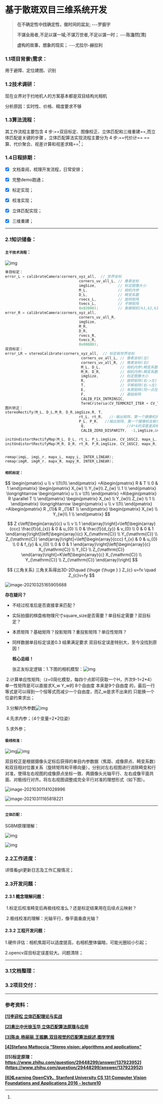 # 基于散斑双目三维系统开发

> **在不确定性中找确定性，做时间的盆友;      ---罗振宇**
>
> **不谋全局者,不足以谋一域;不谋万世者,不足以谋一时；   ---陈澹然[清]** 
>
> **虚构的故事，想象的现实；                                                  ---尤拉尔-赫拉利**



### 1.1项目背景\需求：

用于避障、定位建图、识别

### 1.2技术调研：

现在业界对于扫地机人的方案基本都是双目结构光相机

分析原因：实时性、价格、精度要求不够

### 1.3算法流程：

其工作流程主要包含 4 步:==双目标定、图像校正、立体匹配和三维重建==,而立体匹配是关键的步骤 。立体匹配算法实现流程主要分为 4 步:==代价计==
==算、代价聚合、视差计算和视差求精==[^3]；

### 1.4日程排期：

- [x] 文档查阅，梳理开发流程，日常安排；

- [x] 完整demo跑通；

- [x] 标定实现；

- [x] 校准实现；

- [x] 立体匹配实现；

- [x] 三维重建；


------



### 2.1知识储备：

#### **`主干技术流程`：**

![img](基于散斑双目三维系统开发.assets/20141102220153396)

```c++
单目标定：
error_L = calibrateCamera(corners_xyz_all,  // 世界坐标
                                  corners_uv_all_L, // 像素坐标
                                  imgSize,          // 标定图像大小
                                  M_L,              // 相机内参
                                  D_L,              // 畸变系数
                                  rvecs_L,          // 旋转矩阵
                                  tvecs_L,          // 平移矩阵
                                  0x02000);         // 鱼眼相机(k1,k2,k3)CV_CALIB_FIX_K3
error_R = calibrateCamera(corners_xyz_all,
                                  corners_uv_all_R,
                                  imgSize,
                                  M_R,
                                  D_R,
                                  rvecs_R,
                                  tvecs_R,
                                  0x00080);
双目标定：
error_LR = stereoCalibrate(corners_xyz_all,  // 标定板世界坐标
                                   corners_uv_all_L, // 像素坐标(左)
                                   corners_uv_all_R, // 像素坐标(右)
                                   M_L, D_L,         // 相机内参\畸变系数(左)
                                   M_R, D_R,         // 相机内参\畸变系数(右)
                                   imgSize,          // 标定图像大小
                                   R,                // 旋转矩阵(右->左)
                                   T,                // 平移矩阵(右->左)
                                   E,                // 本质矩阵(同一点在左\右像素坐标系下的相互转换矩阵,单位mm)
                                   F,                // 基础矩阵
                                   CALIB_FIX_INTRINSIC,
                                   TermCriteria(CV_TERMCRIT_ITER + CV_TERMCRIT_EPS, 100, 1e-5));
图片矫正：
stereoRectify(M_L, D_L,M_R, D_R,imgSize,R, T,
                         		  rt_L, rt_R,   //-输出矩阵，第一个摄像机的校正变换矩阵（旋转变换）输出矩阵，第二个摄像机的校正变换矩阵（旋转矩阵）
           						  P_L, P_R,   //输出矩阵，第一个摄像机在新坐标系下的投影矩阵 输出矩阵，第二个摄像机在想坐标系下的投影矩阵
         						   Q,                   //4*4的深度差异映射矩阵
     							   CALIB_ZERO_DISPARITY,  -1,imgSize,&validROI_L, &validROI_R);

initUndistortRectifyMap(M_L, D_L, rt_L, P_L,imgSize, CV_16SC2, mapx_L, mapy_L);
initUndistortRectifyMap(M_R, D_R, rt_R, P_R,imgSize, CV_16SC2, mapx_R, mapy_R);


remap(imgL, imgL_r, mapx_L, mapy_L, INTER_LINEAR);
remap(imgR, imgR_r, mapx_R, mapy_R, INTER_LINEAR);
```

#### **`相机标定：`**




$$
\begin{pmatrix}  
  u \\   v \\1\\1\\ 
\end{pmatrix} =A\begin{pmatrix}  
  R & T \\  0 & 1  
\end{pmatrix} \begin{pmatrix}  
  X_{w} \\   Y_{w}\\    Z_{w}  \\  1  \\  
\end{pmatrix}       
\longrightarrow 
\begin{pmatrix}  
  u \\   v \\1\\
\end{pmatrix} =A\begin{pmatrix}  
  R \parallel T \\  
\end{pmatrix} \begin{pmatrix}  
  X_{w} \\   Y_{w}\\    Z_{w}  \\  1  \\  
\end{pmatrix}
\longrightarrow 
\begin{pmatrix}  
  u \\   v \\1\\
\end{pmatrix} =A\begin{pmatrix}  
  R _{1}& R _{1}&T \\  
\end{pmatrix} \begin{pmatrix}  
  X_{w} \\   Y_{w}\\  1  \\  
\end{pmatrix}
$$

$$
Z c\left[\begin{array}{c}
u \\
v \\
1
\end{array}\right]=\left[\begin{array}{ccc}
\frac{f}{d_{x}} & 0 & u_{0} \\
0 & \frac{f}{d_{y}} & v_{0} \\
0 & 0 & 1
\end{array}\right]\left[\begin{array}{c}
X_{\mathrm{C}} \\
Y_{\mathrm{C}} \\
Z_{\mathrm{C}}
\end{array}\right]=\left[\begin{array}{ccc}
f_{x} & 0 & u_{0} \\
0 & f_{y} & v_{0} \\
0 & 0 & 1
\end{array}\right]\left[\begin{array}{c}
X_{\mathrm{C}} \\
Y_{C} \\
Z_{\mathrm{C}}
\end{array}\right]=K\left[\begin{array}{c}
X_{\mathrm{C}} \\
Y_{\mathrm{C}} \\
Z_{\mathrm{C}}
\end{array}\right]
$$

$$ {三角关系}
三角关系得出3D-2D\quad {\huge {\huge } } 
Z_{c} u=fx  \quad     Z_{c}v=fy
$$

![image-20210325165905688](基于散斑双目三维系统开发.assets/image-20210325165905688.png)

  **存在疑问？**

- 不经过校准后是否直接拿来匹配？
- 实际拍摄的棋盘格物理尺寸square_size是否需要？单目标定需要？双目标定？
- 本质矩阵？基础矩阵？投影矩阵？重投影矩阵？单应性矩阵？
- 同样数据单目标定误差0.3 结果满足要求 双目标定误差特别大，至今没找到原因！

  **核心总结！**

   张正友标定逻辑：1.下图的相机模型：<img src="基于散斑双目三维系统开发.assets/20141102220337417" alt="img"  />

​                               2.计算单应性矩阵;（z=0简化模型，每四个点即可获取一个H，齐次9-1=2*4） 单一性矩阵是可以直接求X_w Y_w的 8个自由度 本来是9个自由度                             								   的，最后一行等式是可以得到一个恒等式而减少一个自由度，而Z_w是求不出来的 只能换一个位姿约束求出；

​                               3.分解内外参数![img](基于散斑双目三维系统开发.assets/20150126104114609)

​							   4.先求内参；（4个变量=2*2位姿）

​                                5.求外参；





#### **`极线校准：`**

![img](基于散斑双目三维系统开发.assets/20160423191512541)![img](基于散斑双目三维系统开发.assets/20160423191555493)

双目校正是根据摄像头定标后获得的单目内参数据（焦距、成像原点、畸变系数）和双目相对位置关系（旋转矩阵和平移向量），分别对左右视图进行消除畸变和行对准，使得左右视图的成像原点坐标一致、两摄像头光轴平行、左右成像平面共面、对极线行对齐。将左右视图调整成完全平行对准的理想形式（如下图）。


![image-20210301141028996](基于散斑双目三维系统开发.assets/image-20210301141028996.png)



![image-20210311165818221](基于散斑双目三维系统开发.assets/image-20210311165818221.png)


****
#### **`立体匹配：`**

SGBM原理理解：

<img src="基于散斑双目三维系统开发.assets/20171219091819482" alt="img"  />

![img](基于散斑双目三维系统开发.assets/20171219091830228)

### 2.2工作进度：

详情看git更新日志及工作汇报情况；

### 2.3开发问题：

#### 		2.3.1 概念理解问题：	

​                     1.标定后校准畸变后再极线校准么？还是标定结果用在后续点云映射？

​					 2.极线校准的理解：光轴平行，像平面垂直光轴？

#### 		2.3.2 工程开发问题：

1.硬件评估：相机焦距可以适度提高，右相机整体偏暗，可能光圈较小引起；

2.opencv双目标定误差较大。问题清除；

------



### 3.1文档整理：



### 3.2项目交付：



------



### 参考资料：

[**[1]李迎松 立体匹配理论与实战**]()

**[[2]奥比中光徐玉华 立体匹配算法原理与应用]()**

[**[3]陈炎,杨丽丽,王振鹏.双目视觉的匹配算法综述.图学学报**](https://kns.cnki.net/kcms/detail/10.1034.T.20200901.1112.014.html)

**[[4]Stefano Mattoccia “Stereo vision: algorithms and applications”](http://vision.deis.unibo.it/~smatt/Seminars/StereoVision.pdf)**

**[[5]标定原理：https://www.zhihu.com/question/29448299/answer/137923952](https://www.zhihu.com/question/29448299/answer/137923952)**

**[[6]《Learning OpenCV》，Stanford University CS 131 Computer Vision Foundations and Applications 2016 - lecture10](https://zhuanlan.zhihu.com/p/259599539)**



[^3]: 


